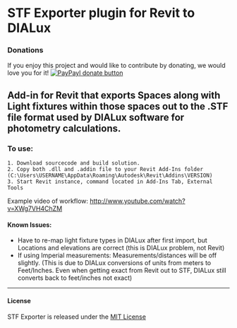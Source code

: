 STF Exporter plugin for Revit to DIALux
========================================

### Donations
If you enjoy this project and would like to contribute by donating, we would love you for it!
[![PayPayl donate button](http://img.shields.io/paypal/donate.png?color=yellow)](https://www.paypal.com/cgi-bin/webscr?cmd=_s-xclick&hosted_button_id=SYY9NH7GRJ97S "Donate once-off to this project using Paypal")

## Add-in for Revit that exports Spaces along with Light fixtures within those spaces out to the .STF file format used by DIALux software for photometry calculations.

### To use: 
	1. Download sourcecode and build solution.
	2. Copy both .dll and .addin file to your Revit Add-Ins folder (C:\Users\USERNAME\AppData\Roaming\Autodesk\Revit\Addins\VERSION)
	3. Start Revit instance, command located in Add-Ins Tab, External Tools

Example video of workflow: http://www.youtube.com/watch?v=XWg7VH4ChZM

#### Known Issues:

- Have to re-map light fixture types in DIALux after first import, but Locations and elevations are correct (this is DIALux problem, not Revit)
- If using Imperial measurements: Measurements/distances will be off slightly. (This is due to DIALux conversions of units from meters to Feet/Inches. Even when getting exact from Revit out to STF, DIALux still converts back to feet/inches not exact)

<hr>

#### License

STF Exporter is released under the [MIT License](http://opensource.org/licenses/MIT)
